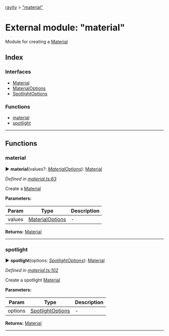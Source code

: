 [rayity](../README.md) > ["material"](../modules/_material_.md)



# External module: "material"


Module for creating a [Material](../interfaces/_material_.material.md)

## Index

### Interfaces

* [Material](../interfaces/_material_.material.md)
* [MaterialOptions](../interfaces/_material_.materialoptions.md)
* [SpotlightOptions](../interfaces/_material_.spotlightoptions.md)


### Functions

* [material](_material_.md#material-1)
* [spotlight](_material_.md#spotlight)



---
## Functions
<a id="material-1"></a>

###  material

► **material**(values?: *[MaterialOptions](../interfaces/_material_.materialoptions.md)*): [Material](../interfaces/_material_.material.md)




*Defined in [material.ts:63](https://github.com/gribbet/rayity/blob/afedd20/src/material.ts#L63)*



Create a [Material](../interfaces/_material_.material.md)


**Parameters:**

| Param | Type | Description |
| ------ | ------ | ------ |
| values | [MaterialOptions](../interfaces/_material_.materialoptions.md)   |  - |





**Returns:** [Material](../interfaces/_material_.material.md)





___

<a id="spotlight"></a>

###  spotlight

► **spotlight**(options: *[SpotlightOptions](../interfaces/_material_.spotlightoptions.md)*): [Material](../interfaces/_material_.material.md)




*Defined in [material.ts:102](https://github.com/gribbet/rayity/blob/afedd20/src/material.ts#L102)*



Create a spotlight [Material](../interfaces/_material_.material.md)


**Parameters:**

| Param | Type | Description |
| ------ | ------ | ------ |
| options | [SpotlightOptions](../interfaces/_material_.spotlightoptions.md)   |  - |





**Returns:** [Material](../interfaces/_material_.material.md)





___


